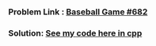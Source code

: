 ### Problem Link : [Baseball Game #682](https://leetcode.com/problems/baseball-game/submissions/)
### Solution: [See my code here in cpp](baseball.cpp)
